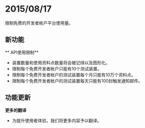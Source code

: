 # 2015/08/17

限制免费的开发者帐户平台使用量。


## 新功能
** API使用限制**

* 装置数量和使用资料点数量将会被记绿以及图形化。
* 限制每个免费开发者帐户只能有10个测试装置。
* 限制每个免费开发者帐户的测试装置每个月只能有10万个资料点。
* 限制每个免费开发者帐户的测试装置每天只能有100封触发通知邮件。

## 功能更新

**更多的翻译**
* 为提升使用者体验，我们将更多内容予以翻译。
